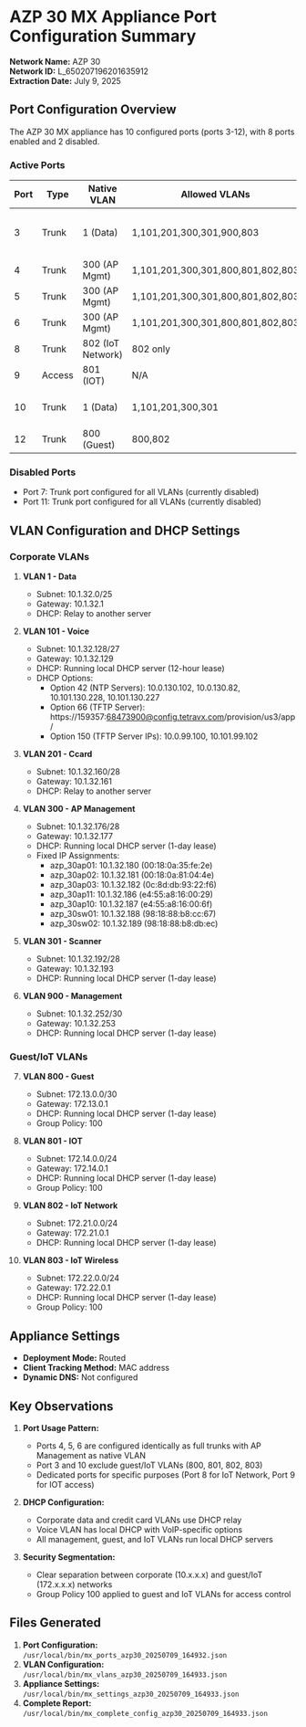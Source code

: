 # AZP 30 MX Appliance Port Configuration Summary

**Network Name:** AZP 30  
**Network ID:** L_650207196201635912  
**Extraction Date:** July 9, 2025  

## Port Configuration Overview

The AZP 30 MX appliance has 10 configured ports (ports 3-12), with 8 ports enabled and 2 disabled.

### Active Ports

| Port | Type | Native VLAN | Allowed VLANs | Purpose |
|------|------|-------------|---------------|----------|
| 3 | Trunk | 1 (Data) | 1,101,201,300,301,900,803 | Main trunk - excludes guest VLANs (800,801,802) |
| 4 | Trunk | 300 (AP Mgmt) | 1,101,201,300,301,800,801,802,803 | Full trunk - all VLANs |
| 5 | Trunk | 300 (AP Mgmt) | 1,101,201,300,301,800,801,802,803 | Full trunk - all VLANs |
| 6 | Trunk | 300 (AP Mgmt) | 1,101,201,300,301,800,801,802,803 | Full trunk - all VLANs |
| 8 | Trunk | 802 (IoT Network) | 802 only | Dedicated IoT Network trunk |
| 9 | Access | 801 (IOT) | N/A | IOT access port |
| 10 | Trunk | 1 (Data) | 1,101,201,300,301 | Limited trunk - corporate VLANs only |
| 12 | Trunk | 800 (Guest) | 800,802 | Guest/IoT trunk |

### Disabled Ports
- Port 7: Trunk port configured for all VLANs (currently disabled)
- Port 11: Trunk port configured for all VLANs (currently disabled)

## VLAN Configuration and DHCP Settings

### Corporate VLANs

1. **VLAN 1 - Data**
   - Subnet: 10.1.32.0/25
   - Gateway: 10.1.32.1
   - DHCP: Relay to another server

2. **VLAN 101 - Voice**
   - Subnet: 10.1.32.128/27
   - Gateway: 10.1.32.129
   - DHCP: Running local DHCP server (12-hour lease)
   - DHCP Options:
     - Option 42 (NTP Servers): 10.0.130.102, 10.0.130.82, 10.101.130.228, 10.101.130.227
     - Option 66 (TFTP Server): https://159357:68473900@config.tetravx.com/provision/us3/app/
     - Option 150 (TFTP Server IPs): 10.0.99.100, 10.101.99.102

3. **VLAN 201 - Ccard**
   - Subnet: 10.1.32.160/28
   - Gateway: 10.1.32.161
   - DHCP: Relay to another server

4. **VLAN 300 - AP Management**
   - Subnet: 10.1.32.176/28
   - Gateway: 10.1.32.177
   - DHCP: Running local DHCP server (1-day lease)
   - Fixed IP Assignments:
     - azp_30ap01: 10.1.32.180 (00:18:0a:35:fe:2e)
     - azp_30ap02: 10.1.32.181 (00:18:0a:81:04:4e)
     - azp_30ap03: 10.1.32.182 (0c:8d:db:93:22:f6)
     - azp_30ap11: 10.1.32.186 (e4:55:a8:16:00:29)
     - azp_30ap10: 10.1.32.187 (e4:55:a8:16:00:6f)
     - azp_30sw01: 10.1.32.188 (98:18:88:b8:cc:67)
     - azp_30sw02: 10.1.32.189 (98:18:88:b8:db:ec)

5. **VLAN 301 - Scanner**
   - Subnet: 10.1.32.192/28
   - Gateway: 10.1.32.193
   - DHCP: Running local DHCP server (1-day lease)

6. **VLAN 900 - Management**
   - Subnet: 10.1.32.252/30
   - Gateway: 10.1.32.253
   - DHCP: Running local DHCP server (1-day lease)

### Guest/IoT VLANs

7. **VLAN 800 - Guest**
   - Subnet: 172.13.0.0/30
   - Gateway: 172.13.0.1
   - DHCP: Running local DHCP server (1-day lease)
   - Group Policy: 100

8. **VLAN 801 - IOT**
   - Subnet: 172.14.0.0/24
   - Gateway: 172.14.0.1
   - DHCP: Running local DHCP server (1-day lease)
   - Group Policy: 100

9. **VLAN 802 - IoT Network**
   - Subnet: 172.21.0.0/24
   - Gateway: 172.21.0.1
   - DHCP: Running local DHCP server (1-day lease)

10. **VLAN 803 - IoT Wireless**
    - Subnet: 172.22.0.0/24
    - Gateway: 172.22.0.1
    - DHCP: Running local DHCP server (1-day lease)
    - Group Policy: 100

## Appliance Settings

- **Deployment Mode:** Routed
- **Client Tracking Method:** MAC address
- **Dynamic DNS:** Not configured

## Key Observations

1. **Port Usage Pattern:**
   - Ports 4, 5, 6 are configured identically as full trunks with AP Management as native VLAN
   - Port 3 and 10 exclude guest/IoT VLANs (800, 801, 802, 803)
   - Dedicated ports for specific purposes (Port 8 for IoT Network, Port 9 for IOT access)

2. **DHCP Configuration:**
   - Corporate data and credit card VLANs use DHCP relay
   - Voice VLAN has local DHCP with VoIP-specific options
   - All management, guest, and IoT VLANs run local DHCP servers

3. **Security Segmentation:**
   - Clear separation between corporate (10.x.x.x) and guest/IoT (172.x.x.x) networks
   - Group Policy 100 applied to guest and IoT VLANs for access control

## Files Generated

1. **Port Configuration:** `/usr/local/bin/mx_ports_azp30_20250709_164932.json`
2. **VLAN Configuration:** `/usr/local/bin/mx_vlans_azp30_20250709_164933.json`
3. **Appliance Settings:** `/usr/local/bin/mx_settings_azp30_20250709_164933.json`
4. **Complete Report:** `/usr/local/bin/mx_complete_config_azp30_20250709_164933.json`